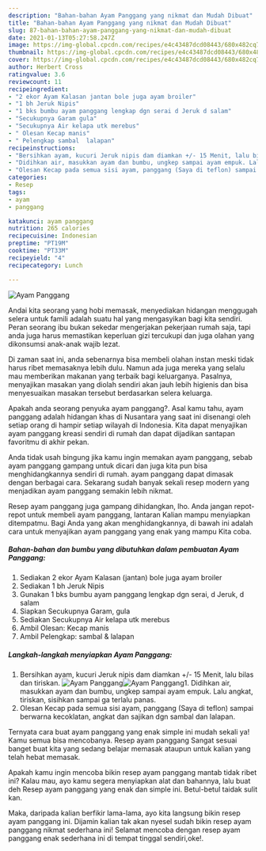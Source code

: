 ```yaml
---
description: "Bahan-bahan Ayam Panggang yang nikmat dan Mudah Dibuat"
title: "Bahan-bahan Ayam Panggang yang nikmat dan Mudah Dibuat"
slug: 87-bahan-bahan-ayam-panggang-yang-nikmat-dan-mudah-dibuat
date: 2021-01-13T05:27:58.247Z
image: https://img-global.cpcdn.com/recipes/e4c43487dcd08443/680x482cq70/ayam-panggang-foto-resep-utama.jpg
thumbnail: https://img-global.cpcdn.com/recipes/e4c43487dcd08443/680x482cq70/ayam-panggang-foto-resep-utama.jpg
cover: https://img-global.cpcdn.com/recipes/e4c43487dcd08443/680x482cq70/ayam-panggang-foto-resep-utama.jpg
author: Herbert Cross
ratingvalue: 3.6
reviewcount: 11
recipeingredient:
- "2 ekor Ayam Kalasan jantan bole juga ayam broiler"
- "1 bh Jeruk Nipis"
- "1 bks bumbu ayam panggang lengkap dgn serai d Jeruk d salam"
- "Secukupnya Garam gula"
- "Secukupnya Air kelapa utk merebus"
- " Olesan Kecap manis"
- " Pelengkap sambal  lalapan"
recipeinstructions:
- "Bersihkan ayam, kucuri Jeruk nipis dam diamkan +/- 15 Menit, lalu bilas dan tiriskan."
- "Didihkan air, masukkan ayam dan bumbu, ungkep sampai ayam empuk. Lalu angkat, tiriskan, sisihkan sampai ga terlalu panas."
- "Olesan Kecap pada semua sisi ayam, panggang (Saya di teflon) sampai berwarna kecoklatan, angkat dan sajikan dgn sambal dan lalapan."
categories:
- Resep
tags:
- ayam
- panggang

katakunci: ayam panggang 
nutrition: 265 calories
recipecuisine: Indonesian
preptime: "PT19M"
cooktime: "PT33M"
recipeyield: "4"
recipecategory: Lunch

---
```



![Ayam Panggang](https://img-global.cpcdn.com/recipes/e4c43487dcd08443/680x482cq70/ayam-panggang-foto-resep-utama.jpg)

Andai kita seorang yang hobi memasak, menyediakan hidangan menggugah selera untuk famili adalah suatu hal yang mengasyikan bagi kita sendiri. Peran seorang ibu bukan sekedar mengerjakan pekerjaan rumah saja, tapi anda juga harus memastikan keperluan gizi tercukupi dan juga olahan yang dikonsumsi anak-anak wajib lezat.

Di zaman  saat ini, anda sebenarnya bisa membeli olahan instan meski tidak harus ribet memasaknya lebih dulu. Namun ada juga mereka yang selalu mau memberikan makanan yang terbaik bagi keluarganya. Pasalnya, menyajikan masakan yang diolah sendiri akan jauh lebih higienis dan bisa menyesuaikan masakan tersebut berdasarkan selera keluarga. 



Apakah anda seorang penyuka ayam panggang?. Asal kamu tahu, ayam panggang adalah hidangan khas di Nusantara yang saat ini disenangi oleh setiap orang di hampir setiap wilayah di Indonesia. Kita dapat menyajikan ayam panggang kreasi sendiri di rumah dan dapat dijadikan santapan favoritmu di akhir pekan.

Anda tidak usah bingung jika kamu ingin memakan ayam panggang, sebab ayam panggang gampang untuk dicari dan juga kita pun bisa menghidangkannya sendiri di rumah. ayam panggang dapat dimasak dengan berbagai cara. Sekarang sudah banyak sekali resep modern yang menjadikan ayam panggang semakin lebih nikmat.

Resep ayam panggang juga gampang dihidangkan, lho. Anda jangan repot-repot untuk membeli ayam panggang, lantaran Kalian mampu menyiapkan ditempatmu. Bagi Anda yang akan menghidangkannya, di bawah ini adalah cara untuk menyajikan ayam panggang yang enak yang mampu Kita coba.

<!--inarticleads1-->

##### Bahan-bahan dan bumbu yang dibutuhkan dalam pembuatan Ayam Panggang:

1. Sediakan 2 ekor Ayam Kalasan (jantan) bole juga ayam broiler
1. Sediakan 1 bh Jeruk Nipis
1. Gunakan 1 bks bumbu ayam panggang lengkap dgn serai, d Jeruk, d salam
1. Siapkan Secukupnya Garam, gula
1. Sediakan Secukupnya Air kelapa utk merebus
1. Ambil  Olesan: Kecap manis
1. Ambil  Pelengkap: sambal &amp; lalapan




<!--inarticleads2-->

##### Langkah-langkah menyiapkan Ayam Panggang:

1. Bersihkan ayam, kucuri Jeruk nipis dam diamkan +/- 15 Menit, lalu bilas dan tiriskan.
<img src="https://img-global.cpcdn.com/steps/e0acb9bf993d71ff/160x128cq70/ayam-panggang-langkah-memasak-1-foto.jpg" alt="Ayam Panggang"><img src="https://img-global.cpcdn.com/steps/37a527105ec81dfa/160x128cq70/ayam-panggang-langkah-memasak-1-foto.jpg" alt="Ayam Panggang">1. Didihkan air, masukkan ayam dan bumbu, ungkep sampai ayam empuk. Lalu angkat, tiriskan, sisihkan sampai ga terlalu panas.
1. Olesan Kecap pada semua sisi ayam, panggang (Saya di teflon) sampai berwarna kecoklatan, angkat dan sajikan dgn sambal dan lalapan.




Ternyata cara buat ayam panggang yang enak simple ini mudah sekali ya! Kamu semua bisa mencobanya. Resep ayam panggang Sangat sesuai banget buat kita yang sedang belajar memasak ataupun untuk kalian yang telah hebat memasak.

Apakah kamu ingin mencoba bikin resep ayam panggang mantab tidak ribet ini? Kalau mau, ayo kamu segera menyiapkan alat dan bahannya, lalu buat deh Resep ayam panggang yang enak dan simple ini. Betul-betul taidak sulit kan. 

Maka, daripada kalian berfikir lama-lama, ayo kita langsung bikin resep ayam panggang ini. Dijamin kalian tak akan nyesel sudah bikin resep ayam panggang nikmat sederhana ini! Selamat mencoba dengan resep ayam panggang enak sederhana ini di tempat tinggal sendiri,oke!.

